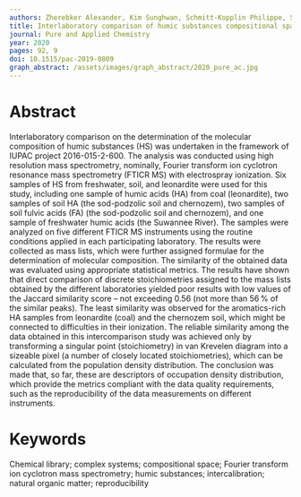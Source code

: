 ```yaml
---
authors: Zherebker Alexander, Kim Sunghwan, Schmitt-Kopplin Philippe, Spencer Robert G.M., Lechtenfeld Oliver, Podgorski David C., Hertkorn Norbert, Harir Mourad, Nurfajin Nissa, Koch Boris, Nikolaev Eugene N., Shirshin Evgeny A., Berezin Sergey A., Kats Dmitry S., Rukhovich Gleb D., Perminova Irina V. 
title: Interlaboratory comparison of humic substances compositional space as measured by Fourier transform ion cyclotron resonance mass spectrometry (IUPAC Technical Report)
journal: Pure and Applied Chemistry
year: 2020
pages: 92, 9
doi: 10.1515/pac-2019-0809
graph_abstract: /assets/images/graph_abstract/2020_pure_ac.jpg
---
```



# Abstract

Interlaboratory comparison on the determination of the molecular composition of humic substances (HS) was undertaken in the framework of IUPAC project 2016-015-2-600. The analysis was conducted using high resolution mass spectrometry, nominally, Fourier transform ion cyclotron resonance mass spectrometry (FTICR MS) with electrospray ionization. Six samples of HS from freshwater, soil, and leonardite were used for this study, including one sample of humic acids (HA) from coal (leonardite), two samples of soil HA (the sod-podzolic soil and chernozem), two samples of soil fulvic acids (FA) (the sod-podzolic soil and chernozem), and one sample of freshwater humic acids (the Suwannee River). The samples were analyzed on five different FTICR MS instruments using the routine conditions applied in each participating laboratory. The results were collected as mass lists, which were further assigned formulae for the determination of molecular composition. The similarity of the obtained data was evaluated using appropriate statistical metrics. The results have shown that direct comparison of discrete stoichiometries assigned to the mass lists obtained by the different laboratories yielded poor results with low values of the Jaccard similarity score – not exceeding 0.56 (not more than 56 % of the similar peaks). The least similarity was observed for the aromatics-rich HA samples from leonardite (coal) and the chernozem soil, which might be connected to difficulties in their ionization. The reliable similarity among the data obtained in this intercomparison study was achieved only by transforming a singular point (stoichiometry) in van Krevelen diagram into a sizeable pixel (a number of closely located stoichiometries), which can be calculated from the population density distribution. The conclusion was made that, so far, these are descriptors of occupation density distribution, which provide the metrics compliant with the data quality requirements, such as the reproducibility of the data measurements on different instruments.

# Keywords

Chemical library; complex systems; compositional space; Fourier transform ion cyclotron mass spectrometry; humic substances; intercalibration; natural organic matter; reproducibility 